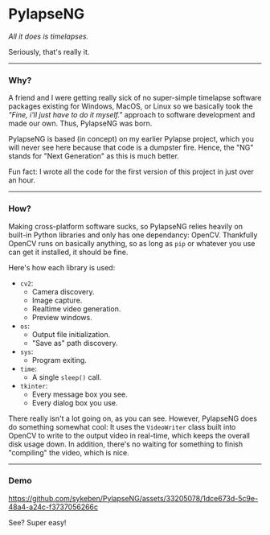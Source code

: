 # PylapseNG
*All it does is timelapses.*

Seriously, that's really it.

---

### Why?

A friend and I were getting really sick of no super-simple timelapse software packages existing for Windows, MacOS, or Linux so we basically took the *"Fine, i'll just have to do it myself."* approach to software development and made our own. Thus, PylapseNG was born.

PylapseNG is based (in concept) on my earlier Pylapse project, which you will never see here because that code is a dumpster fire. Hence, the "NG" stands for "Next Generation" as this is much better.

Fun fact: I wrote all the code for the first version of this project in just over an hour.

---

### How?

Making cross-platform software sucks, so PylapseNG relies heavily on built-in Python libraries and only has one dependancy: OpenCV. Thankfully OpenCV runs on basically anything, so as long as `pip` or whatever you use can get it installed, it should be fine.

Here's how each library is used:
* `cv2`:
    - Camera discovery.
    - Image capture.
    - Realtime video generation.
    - Preview windows.
* `os`:
    - Output file initialization.
    - "Save as" path discovery.
* `sys`:
    - Program exiting.
* `time`:
    - A single `sleep()` call.
* `tkinter`:
    - Every message box you see.
    - Every dialog box you use.

There really isn't a lot going on, as you can see. However, PylapseNG does do something somewhat cool: It uses the `VideoWriter` class built into OpenCV to write to the output video in real-time, which keeps the overall disk usage down. In addition, there's no waiting for something to finish "compiling" the video, which is nice.

---

### Demo

https://github.com/sykeben/PylapseNG/assets/33205078/1dce673d-5c9e-48a4-a24c-f3737056266c

See? Super easy!
